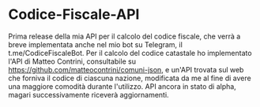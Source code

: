 # Codice-Fiscale-API
Prima release della mia API per il calcolo del codice fiscale, che verrà a breve implementata anche nel mio bot su Telegram, il t.me/CodiceFiscaleBot.
Per il calcolo del codice catastale ho implementato l'API di Matteo Contrini, consultabile su https://github.com/matteocontrini/comuni-json, e un'API trovata sul web che forniva il codice di ciascuna nazione, modificata da me al fine di avere una maggiore comodità durante l'utilizzo.
API ancora in stato di alpha, magari successivamente riceverà aggiornamenti.
